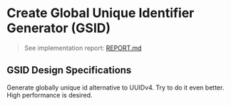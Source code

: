 # Create Global Unique Identifier Generator (GSID)

> See implementation report: [REPORT.md](./REPORT.md)

## GSID Design Specifications

Generate globally unique id alternative to UUIDv4.
Try to do it even better. High performance is desired.
